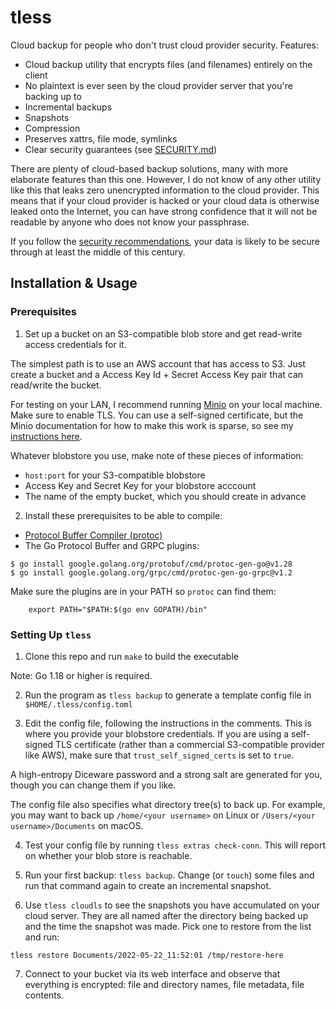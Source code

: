 # tless

Cloud backup for people who don't trust cloud provider security.  Features:

 - Cloud backup utility that encrypts files (and filenames) entirely on the client
 - No plaintext is ever seen by the cloud provider server that you're backing up to
 - Incremental backups
 - Snapshots
 - Compression
 - Preserves xattrs, file mode, symlinks
 - Clear security guarantees (see [SECURITY.md](SECURITY.md))

There are plenty of cloud-based backup solutions, many with more elaborate features than this one.  However, I do not know of any other utility like this that leaks zero unencrypted information to the cloud provider.  This means that if your cloud provider is hacked or your cloud data is otherwise leaked onto the Internet, you can have strong confidence that it will not be readable by anyone who does not know your passphrase.  

If you follow the [security recommendations](SECURITY.md), your data is likely to be secure through at least the middle of this century.

## Installation & Usage

### Prerequisites

1.  Set up a bucket on an S3-compatible blob store and get read-write access credentials for it.

The simplest path is to use an AWS account that has access to S3.  Just create a bucket and a Access Key Id + Secret Access Key pair that can read/write the bucket.

For testing on your LAN, I recommend running [Minio](https://docs.min.io/docs/minio-quickstart-guide.html) on your local machine.  Make sure to enable TLS.  You can use a self-signed certificate, but the Minio documentation for how to make this work is sparse, so see my [instructions here](MINIO-TLS.md).

Whatever blobstore you use, make note of these pieces of information:

 - `host:port` for your S3-compatible blobstore
 - Access Key and Secret Key for your blobstore acccount
 - The name of the empty bucket, which you should create in advance
 
2.  Install these prerequisites to be able to compile:

 - [Protocol Buffer Compiler (protoc)](https://grpc.io/docs/protoc-installation/)
 - The Go Protocol Buffer and GRPC plugins:

```
$ go install google.golang.org/protobuf/cmd/protoc-gen-go@v1.28
$ go install google.golang.org/grpc/cmd/protoc-gen-go-grpc@v1.2
```

Make sure the plugins are in your PATH so `protoc` can find them:

```
    export PATH="$PATH:$(go env GOPATH)/bin"
```

### Setting Up `tless`

1.  Clone this repo and run `make` to build the executable

Note: Go 1.18 or higher is required.

2.  Run the program as `tless backup` to generate a template config file in `$HOME/.tless/config.toml`

3.  Edit the config file, following the instructions in the comments.  This is where you provide your blobstore credentials.  If you are using a self-signed TLS certificate (rather than a commercial S3-compatible provider like AWS), make sure that `trust_self_signed_certs` is set to `true`.

A high-entropy Diceware password and a strong salt are generated for you, though you can change them if you like.  

The config file also specifies what directory tree(s) to back up.  For example, you may want to back up `/home/<your username>` on Linux or `/Users/<your username>/Documents` on macOS.

4.  Test your config file by running `tless extras check-conn`. This will report on whether your blob store is reachable.

5.  Run your first backup:  `tless backup`.  Change (or `touch`) some files and run that command again to create an incremental snapshot.

6.  Use `tless cloudls` to see the snapshots you have accumulated on your cloud server.  They are all named after the directory being backed up and the time the snapshot was made.  Pick one to restore from the list and run:

```
tless restore Documents/2022-05-22_11:52:01 /tmp/restore-here
```

7.  Connect to your bucket via its web interface and observe that everything is encrypted:  file and directory names, file metadata, file contents.

